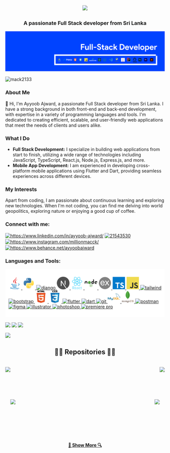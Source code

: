 <div align="center">
    <h1>
  <a href="https://git.io/typing-svg">
    <img src="https://readme-typing-svg.herokuapp.com/?lines=Hi+There!+👋;+I+am+Ayyoob+Ajward!;&center=true&size=30">
  </a>
    </h1>
</div>


<h3 align="center">A passionate Full Stack developer from Sri Lanka</h3>
<div align="center"><img src="https://github.com/Mack2133/Mack2133/blob/main/full%20stack%20developer-01.png"></img></div>
<p align="left"> <img src="https://komarev.com/ghpvc/?username=mack2133&label=Profile%20views&color=0e75b6&style=flat" alt="mack2133" /> </p>

### About Me
👋 Hi, I'm Ayyoob Ajward, a passionate Full Stack developer from Sri Lanka. I have a strong background in both front-end and back-end development, with expertise in a variety of programming languages and tools. I'm dedicated to creating efficient, scalable, and user-friendly web applications that meet the needs of clients and users alike.

### What I Do

- **Full Stack Development:** I specialize in building web applications from start to finish, utilizing a wide range of technologies including JavaScript, TypeScript, React.js, Node.js, Express.js, and more.
- **Mobile App Development:** I am experienced in developing cross-platform mobile applications using Flutter and Dart, providing seamless experiences across different devices.

### My Interests

Apart from coding, I am passionate about continuous learning and exploring new technologies. When I'm not coding, you can find me delving into world geopolitics, exploring nature or enjoying a good cup of coffee.


<h3 align="left">Connect with me:</h3>
<p align="left">
<a href="https://linkedin.com/in/https://www.linkedin.com/in/ayyoob-ajward/" target="blank"><img align="center" src="https://raw.githubusercontent.com/rahuldkjain/github-profile-readme-generator/master/src/images/icons/Social/linked-in-alt.svg" alt="https://www.linkedin.com/in/ayyoob-ajward/" height="30" width="40" /></a>
<a href="https://stackoverflow.com/users/21543530" target="blank"><img align="center" src="https://raw.githubusercontent.com/rahuldkjain/github-profile-readme-generator/master/src/images/icons/Social/stack-overflow.svg" alt="21543530" height="30" width="40" /></a>
<a href="https://instagram.com/https://www.instagram.com/millionmacck/" target="blank"><img align="center" src="https://raw.githubusercontent.com/rahuldkjain/github-profile-readme-generator/master/src/images/icons/Social/instagram.svg" alt="https://www.instagram.com/millionmacck/" height="30" width="40" /></a>
<a href="https://www.behance.net/https://www.behance.net/ayyoobajward" target="blank"><img align="center" src="https://raw.githubusercontent.com/rahuldkjain/github-profile-readme-generator/master/src/images/icons/Social/behance.svg" alt="https://www.behance.net/ayyoobajward" height="30" width="40" /></a>
</p>

<h3 align="left">Languages and Tools:</h3>
<div style="background-color: white; padding: 10px;">
    <p align="left">
    <a href="https://www.java.com" target="_blank" rel="noreferrer">
        <img src="https://raw.githubusercontent.com/devicons/devicon/master/icons/java/java-original.svg" alt="java" width="40" height="40"/>
    </a>
    <a href="https://www.python.org" target="_blank" rel="noreferrer">
        <img src="https://raw.githubusercontent.com/devicons/devicon/master/icons/python/python-original.svg" alt="python" width="40" height="40"/>
    </a>
    <a href="https://www.djangoproject.com/" target="_blank" rel="noreferrer">
        <img src="https://cdn.worldvectorlogo.com/logos/django.svg" alt="django" width="40" height="40"/>
    </a>
    <a href="https://reactjs.org/" target="_blank" rel="noreferrer">
        <img src="https://github.com/Mack2133/Mack2133/blob/main/next-js%20(1)-01.svg" alt="next js" width="40" height="40"/>
    </a>
    <a href="https://cdn.worldvectorlogo.com/logos/next-js.svg" target="_blank" rel="noreferrer">
        <img src="https://raw.githubusercontent.com/devicons/devicon/master/icons/react/react-original-wordmark.svg" alt="react" width="40" height="40"/>
    </a>
    <a href="https://nodejs.org" target="_blank" rel="noreferrer">
        <img src="https://raw.githubusercontent.com/devicons/devicon/master/icons/nodejs/nodejs-original-wordmark.svg" alt="nodejs" width="40" height="40"/>
    </a>
    <a href="https://expressjs.com" target="_blank" rel="noreferrer">
        <img src="https://github.com/Mack2133/Mack2133/blob/main/pngwing.com%20(2).png" alt="express" width="40" height="40"/>
    </a>
    <a href="https://www.typescriptlang.org/" target="_blank" rel="noreferrer">
        <img src="https://raw.githubusercontent.com/devicons/devicon/master/icons/typescript/typescript-original.svg" alt="typescript" width="40" height="40"/>
    </a>
    <a href="https://developer.mozilla.org/en-US/docs/Web/JavaScript" target="_blank" rel="noreferrer">
        <img src="https://raw.githubusercontent.com/devicons/devicon/master/icons/javascript/javascript-original.svg" alt="javascript" width="40" height="40"/>
    </a>
    <a href="https://tailwindcss.com/" target="_blank" rel="noreferrer">
        <img src="https://www.vectorlogo.zone/logos/tailwindcss/tailwindcss-icon.svg" alt="tailwind" width="40" height="40"/>
    </a>
    <a href="https://getbootstrap.com" target="_blank" rel="noreferrer">
        <img src="https://upload.wikimedia.org/wikipedia/commons/thumb/b/b2/Bootstrap_logo.svg/1024px-Bootstrap_logo.svg.png" alt="bootstrap"  height="40"/>
    </a>
    <a href="https://www.w3.org/html/" target="_blank" rel="noreferrer">
        <img src="https://raw.githubusercontent.com/devicons/devicon/master/icons/html5/html5-original-wordmark.svg" alt="html5" width="40" height="40"/>
    </a>
    <a href="https://www.w3schools.com/css/" target="_blank" rel="noreferrer">
        <img src="https://raw.githubusercontent.com/devicons/devicon/master/icons/css3/css3-original-wordmark.svg" alt="css3" width="40" height="40"/>
    </a>
    <a href="https://flutter.dev" target="_blank" rel="noreferrer">
        <img src="https://www.vectorlogo.zone/logos/flutterio/flutterio-icon.svg" alt="flutter" width="40" height="40"/>
    </a>
    <a href="https://dart.dev" target="_blank" rel="noreferrer">
        <img src="https://www.vectorlogo.zone/logos/dartlang/dartlang-icon.svg" alt="dart" width="40" height="40"/>
    </a>
    <a href="https://git-scm.com/" target="_blank" rel="noreferrer">
        <img src="https://www.vectorlogo.zone/logos/git-scm/git-scm-icon.svg" alt="git" width="40" height="40"/>
    </a>
    <a href="https://www.mysql.com/" target="_blank" rel="noreferrer">
        <img src="https://raw.githubusercontent.com/devicons/devicon/master/icons/mysql/mysql-original-wordmark.svg" alt="mysql" width="40" height="40"/>
    </a>
    <a href="https://www.mongodb.com/" target="_blank" rel="noreferrer">
        <img src="https://raw.githubusercontent.com/devicons/devicon/master/icons/mongodb/mongodb-original-wordmark.svg" alt="mongodb" width="40" height="40"/>
    </a>
    <a href="https://www.postman.com" target="_blank" rel="noreferrer">
        <img src="https://www.vectorlogo.zone/logos/getpostman/getpostman-icon.svg" alt="postman" width="40" height="40"/>
    </a>
    <a href="https://www.figma.com/" target="_blank" rel="noreferrer">
        <img src="https://www.vectorlogo.zone/logos/figma/figma-icon.svg" alt="figma" width="40" height="40"/>
    </a>
    <a href="https://www.adobe.com/products/illustrator.html" target="_blank" rel="noreferrer">
        <img src="https://cdn.worldvectorlogo.com/logos/adobe-illustrator-cc-icon.svg" alt="illustrator" width="40" height="40"/>
    </a>
    <a href="https://www.adobe.com/products/photoshop.html" target="_blank" rel="noreferrer">
        <img src="https://cdn.worldvectorlogo.com/logos/adobe-photoshop-2.svg" alt="photoshop" width="40" height="40"/>
    </a>
    <a href="https://www.adobe.com/products/premiere.html" target="_blank" rel="noreferrer">
        <img src="https://cdn.worldvectorlogo.com/logos/premiere-pro-cc.svg" alt="premiere pro" width="40" height="40"/>
    </a>
    </p>
</div>

<br>

<img width=400 src='https://github-readme-stats.vercel.app/api?username=mack2133&theme=github_dark&show_icons=true&hide_border=true&count_private=true' />
<img width=400 src='https://github-readme-streak-stats.herokuapp.com/?user=mack2133&theme=github_dark&hide_border=true' />
<img width=400 src='https://github-readme-stats.vercel.app/api/top-langs/?username=mack2133&theme=github_dark&show_icons=true&hide_border=true&layout=compact' />


![](https://github.com/Mack2133/Mack2133/blob/output/github-contribution-grid-snake2.svg)


<h2 align="center">👨‍💻 Repositories 👨‍💻</h2>
<br>
<div width="100%" align="center">
  <a align="left" href="https://github.com/Mack2133/Real-Estate-React-Website" title="Real-Estate-React-Website"><img align="left" height="115" src="https://github-readme-stats.vercel.app/api/pin/?username=Mack2133&repo=Real-Estate-React-Website&theme=react&border_color=61dafb&border_radius=10"></a>
    <a align="left" href="https://github.com/Mack2133/Student-Grading-System" title="Student-Grading-System"><img align="right" height="115" src="https://github-readme-stats.vercel.app/api/pin/?username=Mack2133&repo=Student-Grading-System&theme=react&border_color=61dafb&border_radius=10"></a>
</div>
<br/><br/><br/><br/><br/><br/>
<div width="100%" align="center">
  <a align="left" href="https://github.com/Mack2133/Object-Oriented-Programming-Coursework" title="Object-Oriented-Programming-Coursework"><img align="left" height="115" src="https://github-readme-stats.vercel.app/api/pin/?username=Mack2133&repo=Object-Oriented-Programming-Coursework&theme=react&border_color=61dafb&border_radius=10"></a>
  <a align="right" href="https://github.com/Mack2133/Taxi_Service_Website" title="Copy&Move Forgery Detection With DCT"><img align="right" height="115" src="https://github-readme-stats.vercel.app/api/pin/?username=Mack2133&repo=Taxi_Service_Website&theme=react&border_color=61dafb&border_radius=10"></a>
</div>

<br><br><br><br><br><br>

<h4 align="center">
  <a href="https://github.com/Mack2133?tab=repositories" title="Show Repositories">🔎 Show More 🔍</a>
</h4>


